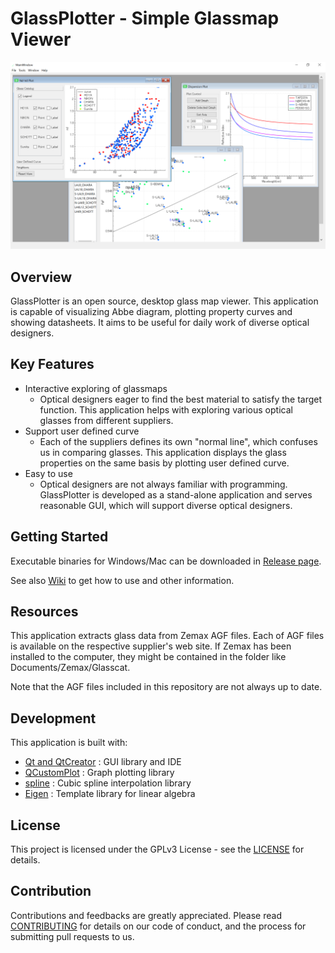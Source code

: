 # GlassPlotter - Simple Glassmap Viewer

![MDI](image/Screenshot_MDI.png)

## Overview
GlassPlotter is an open source, desktop glass map viewer.  This application is capable of visualizing Abbe diagram, plotting property curves and showing datasheets. It aims to be useful for daily work of diverse optical designers.


## Key Features
- Interactive exploring of glassmaps
  - Optical designers eager to find the best material to satisfy the target function.  This application helps with exploring various optical glasses from different suppliers.
- Support user defined curve
  - Each of the suppliers defines its own "normal line", which confuses us in comparing glasses.  This application displays the glass properties on the same basis by plotting user defined curve.
- Easy to use
  - Optical designers are not always familiar with programming.  GlassPlotter is developed as a stand-alone application and serves reasonable GUI, which will support diverse optical designers.
  
## Getting Started 
Executable binaries for Windows/Mac can be downloaded in [Release page](https://github.com/heterophyllus/glassplotter/releases/latest).

See also [Wiki](https://github.com/heterophyllus/glassplotter/wiki) to get how to use and other information.

## Resources
This application extracts glass data from Zemax AGF files.  Each of AGF files is available on the respective supplier's web site. If Zemax has been installed to the computer, they might be contained in the folder like Documents/Zemax/Glasscat.

Note that the AGF files included in this repository are not always up to date.

## Development
This application is built with:
- [Qt and QtCreator](https://www.qt.io) : GUI library and IDE
- [QCustomPlot](https://www.qcustomplot.com) : Graph plotting library
- [spline](https://github.com/ttk592/spline) : Cubic spline interpolation library
- [Eigen](http://eigen.tuxfamily.org/index.php?title=Main_Page) : Template library for linear algebra
  
## License
This project is licensed under the GPLv3 License - see the [LICENSE](LICENSE.md) for details.

## Contribution
Contributions and feedbacks are greatly appreciated.
Please read [CONTRIBUTING](CONTRIBUTING.md) for details on our code of conduct, and the process for submitting pull requests to us.
